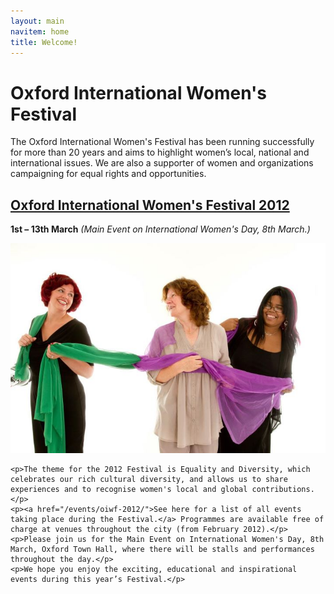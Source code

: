 ```yaml
---
layout: main
navitem: home
title: Welcome!
---
```


# Oxford International Women's Festival

The Oxford International Women's Festival has been running successfully for more than 20 years and aims to highlight women’s local, national and international issues. We are also a supporter of women and organizations campaigning for equal rights and opportunities.


## [Oxford International Women's Festival 2012](/events/oiwf-2012/)
<div class="feature">
    <p><strong>1st &ndash; 13th March</strong> <em>(Main Event on International Women's Day, 8th March.)</em></p>
    <img src="/img/home-1.jpg" alt="Oxford International Women's Festival" title="Oxford International Women's Festival" />

    <p>The theme for the 2012 Festival is Equality and Diversity, which celebrates our rich cultural diversity, and allows us to share experiences and to recognise women's local and global contributions.</p>
    <p><a href="/events/oiwf-2012/">See here for a list of all events taking place during the Festival.</a> Programmes are available free of charge at venues throughout the city (from February 2012).</p>
    <p>Please join us for the Main Event on International Women's Day, 8th March, Oxford Town Hall, where there will be stalls and performances throughout the day.</p>
    <p>We hope you enjoy the exciting, educational and inspirational events during this year’s Festival.</p>
</div>
